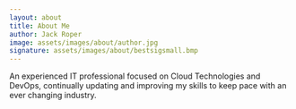 ```yaml
---
layout: about
title: About Me
author: Jack Roper
image: assets/images/about/author.jpg
signature: assets/images/about/bestsigsmall.bmp
---
```


 An experienced IT professional focused on Cloud Technologies and DevOps, continually updating and improving my skills to keep pace with an ever changing industry.
